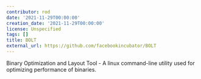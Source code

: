 ```yaml
---
contributor: rod
date: '2021-11-29T00:00:00'
creation_date: '2021-11-29T00:00:00'
license: Unspecified
tags: []
title: BOLT
external_url: https://github.com/facebookincubator/BOLT
---
```


Binary Optimization and Layout Tool   - A linux command-line utility used for optimizing performance of binaries.

